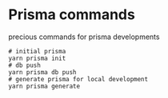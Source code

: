 # Prisma commands
precious commands for prisma developments
```shell
# initial prisma
yarn prisma init
# db push
yarn prisma db push
# generate prisma for local development
yarn prisma generate
```